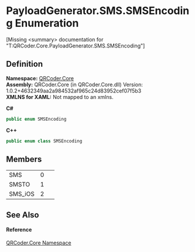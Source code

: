 # PayloadGenerator.SMS.SMSEncoding Enumeration


\[Missing &lt;summary&gt; documentation for "T:QRCoder.Core.PayloadGenerator.SMS.SMSEncoding"\]



## Definition
**Namespace:** <a href="N_QRCoder_Core.md">QRCoder.Core</a>  
**Assembly:** QRCoder.Core (in QRCoder.Core.dll) Version: 1.0.2+4632349aa2a984532af965c24d83952cef07f5b3  
**XMLNS for XAML:** Not mapped to an xmlns.

**C#**
``` C#
public enum SMSEncoding
```
**C++**
``` C++
public enum class SMSEncoding
```



## Members
<table>
<tr>
<td>SMS</td>
<td>0</td>
<td> </td></tr>
<tr>
<td>SMSTO</td>
<td>1</td>
<td> </td></tr>
<tr>
<td>SMS_iOS</td>
<td>2</td>
<td> </td></tr>
</table>

## See Also


#### Reference
<a href="N_QRCoder_Core.md">QRCoder.Core Namespace</a>  
